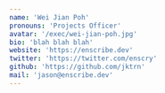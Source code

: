 ```yaml
---
name: 'Wei Jian Poh'
pronouns: 'Projects Officer'
avatar: '/exec/wei-jian-poh.jpg'
bio: 'blah blah blah'
website: 'https://enscribe.dev'
twitter: 'https://twitter.com/enscry'
github: 'https://github.com/jktrn'
mail: 'jason@enscribe.dev'
---
```

